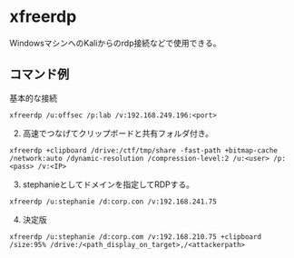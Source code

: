 # xfreerdp

WindowsマシンへのKaliからのrdp接続などで使用できる。  
  
## コマンド例
基本的な接続
```
xfreerdp /u:offsec /p:lab /v:192.168.249.196:<port>
```

2. 高速でつなげてクリップボードと共有フォルダ付き。
```
xfreerdp +clipboard /drive:/ctf/tmp/share -fast-path +bitmap-cache /network:auto /dynamic-resolution /compression-level:2 /u:<user> /p:<pass> /v:<IP>
```

3. stephanieとしてドメインを指定してRDPする。
```
xfreerdp /u:stephanie /d:corp.con /v:192.168.241.75
```

4. 決定版
```
xfreerdp /u:stephanie /d:corp.com /v:192.168.210.75 +clipboard /size:95% /drive:/<path_display_on_target>,/<attackerpath>
```